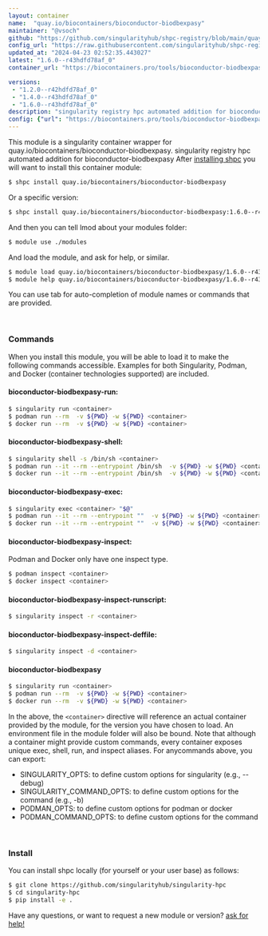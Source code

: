 ```yaml
---
layout: container
name:  "quay.io/biocontainers/bioconductor-biodbexpasy"
maintainer: "@vsoch"
github: "https://github.com/singularityhub/shpc-registry/blob/main/quay.io/biocontainers/bioconductor-biodbexpasy/container.yaml"
config_url: "https://raw.githubusercontent.com/singularityhub/shpc-registry/main/quay.io/biocontainers/bioconductor-biodbexpasy/container.yaml"
updated_at: "2024-04-23 02:52:35.443027"
latest: "1.6.0--r43hdfd78af_0"
container_url: "https://biocontainers.pro/tools/bioconductor-biodbexpasy"

versions:
 - "1.2.0--r42hdfd78af_0"
 - "1.4.0--r43hdfd78af_0"
 - "1.6.0--r43hdfd78af_0"
description: "singularity registry hpc automated addition for bioconductor-biodbexpasy"
config: {"url": "https://biocontainers.pro/tools/bioconductor-biodbexpasy", "maintainer": "@vsoch", "description": "singularity registry hpc automated addition for bioconductor-biodbexpasy", "latest": {"1.6.0--r43hdfd78af_0": "sha256:02d42b773088a7895b12da39a215bcf915d29477a3e82a9897678fabd6295a73"}, "tags": {"1.2.0--r42hdfd78af_0": "sha256:1594710c2aef7cacce168a5f92df6c3c1f229a8c965d94ae2810977dd0f3b5ad", "1.4.0--r43hdfd78af_0": "sha256:04746c2f44b6dcb0e45f23680b7d9f388a57555cacaff777ce2dc22b9a38fd76", "1.6.0--r43hdfd78af_0": "sha256:02d42b773088a7895b12da39a215bcf915d29477a3e82a9897678fabd6295a73"}, "docker": "quay.io/biocontainers/bioconductor-biodbexpasy"}
---
```


This module is a singularity container wrapper for quay.io/biocontainers/bioconductor-biodbexpasy.
singularity registry hpc automated addition for bioconductor-biodbexpasy
After [installing shpc](#install) you will want to install this container module:


```bash
$ shpc install quay.io/biocontainers/bioconductor-biodbexpasy
```

Or a specific version:

```bash
$ shpc install quay.io/biocontainers/bioconductor-biodbexpasy:1.6.0--r43hdfd78af_0
```

And then you can tell lmod about your modules folder:

```bash
$ module use ./modules
```

And load the module, and ask for help, or similar.

```bash
$ module load quay.io/biocontainers/bioconductor-biodbexpasy/1.6.0--r43hdfd78af_0
$ module help quay.io/biocontainers/bioconductor-biodbexpasy/1.6.0--r43hdfd78af_0
```

You can use tab for auto-completion of module names or commands that are provided.

<br>

### Commands

When you install this module, you will be able to load it to make the following commands accessible.
Examples for both Singularity, Podman, and Docker (container technologies supported) are included.

#### bioconductor-biodbexpasy-run:

```bash
$ singularity run <container>
$ podman run --rm  -v ${PWD} -w ${PWD} <container>
$ docker run --rm  -v ${PWD} -w ${PWD} <container>
```

#### bioconductor-biodbexpasy-shell:

```bash
$ singularity shell -s /bin/sh <container>
$ podman run --it --rm --entrypoint /bin/sh  -v ${PWD} -w ${PWD} <container>
$ docker run --it --rm --entrypoint /bin/sh  -v ${PWD} -w ${PWD} <container>
```

#### bioconductor-biodbexpasy-exec:

```bash
$ singularity exec <container> "$@"
$ podman run --it --rm --entrypoint ""  -v ${PWD} -w ${PWD} <container> "$@"
$ docker run --it --rm --entrypoint ""  -v ${PWD} -w ${PWD} <container> "$@"
```

#### bioconductor-biodbexpasy-inspect:

Podman and Docker only have one inspect type.

```bash
$ podman inspect <container>
$ docker inspect <container>
```

#### bioconductor-biodbexpasy-inspect-runscript:

```bash
$ singularity inspect -r <container>
```

#### bioconductor-biodbexpasy-inspect-deffile:

```bash
$ singularity inspect -d <container>
```



#### bioconductor-biodbexpasy

```bash
$ singularity run <container>
$ podman run --rm  -v ${PWD} -w ${PWD} <container>
$ docker run --rm  -v ${PWD} -w ${PWD} <container>
```


In the above, the `<container>` directive will reference an actual container provided
by the module, for the version you have chosen to load. An environment file in the
module folder will also be bound. Note that although a container
might provide custom commands, every container exposes unique exec, shell, run, and
inspect aliases. For anycommands above, you can export:

 - SINGULARITY_OPTS: to define custom options for singularity (e.g., --debug)
 - SINGULARITY_COMMAND_OPTS: to define custom options for the command (e.g., -b)
 - PODMAN_OPTS: to define custom options for podman or docker
 - PODMAN_COMMAND_OPTS: to define custom options for the command

<br>

### Install

You can install shpc locally (for yourself or your user base) as follows:

```bash
$ git clone https://github.com/singularityhub/singularity-hpc
$ cd singularity-hpc
$ pip install -e .
```

Have any questions, or want to request a new module or version? [ask for help!](https://github.com/singularityhub/singularity-hpc/issues)